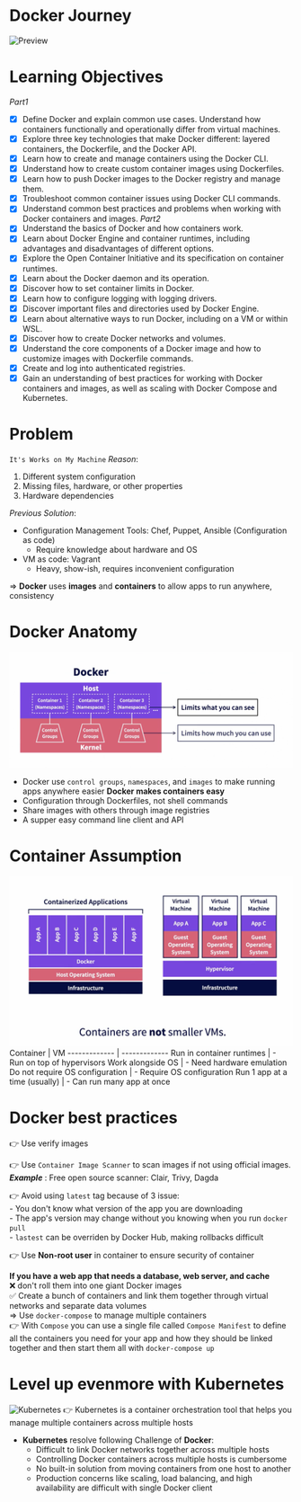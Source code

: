 # Docker Journey
![Preview](https://brandslogos.com/wp-content/uploads/images/large/docker-logo.png)
# Learning Objectives
*Part1*
- [x] Define Docker and explain common use cases.
Understand how containers functionally and operationally differ from virtual machines.
- [x] Explore three key technologies that make Docker different: layered containers, the Dockerfile, and the Docker API.
- [x] Learn how to create and manage containers using the Docker CLI.
- [x] Understand how to create custom container images using Dockerfiles.
- [x] Learn how to push Docker images to the Docker registry and manage them.
- [x] Troubleshoot common container issues using Docker CLI commands.
- [x] Understand common best practices and problems when working with Docker containers and images.
*Part2*
- [x] Understand the basics of Docker and how containers work.
- [x] Learn about Docker Engine and container runtimes, including advantages and disadvantages of different options.
- [x] Explore the Open Container Initiative and its specification on container runtimes.
- [x] Learn about the Docker daemon and its operation.
- [x] Discover how to set container limits in Docker.
- [x] Learn how to configure logging with logging drivers.
- [x] Discover important files and directories used by Docker Engine.
- [x] Learn about alternative ways to run Docker, including on a VM or within WSL.
- [x] Discover how to create Docker networks and volumes.
- [x] Understand the core components of a Docker image and how to customize images with Dockerfile commands.
- [x] Create and log into authenticated registries.
- [x] Gain an understanding of best practices for working with Docker containers and images, as well as scaling with Docker Compose and Kubernetes.

# Problem
`It's Works on My Machine` 
*Reason*:
1. Different system configuration
2. Missing files, hardware, or other properties
3. Hardware dependencies

*Previous Solution*:
- Configuration Management Tools: Chef, Puppet, Ansible (Configuration as code)
    - Require knowledge about hardware and OS
- VM as code: Vagrant
    - Heavy, show-ish, requires inconvenient configuration<br>

=> **Docker** uses **images** and **containers** to allow apps to run anywhere, consistency

# Docker Anatomy
![Docker Anatomy](https://github.com/meofiscoding/Docker-Journey/blob/main/asset/DockerAnatomy.png)
- Docker use `control groups`, `namespaces`, and `images` to make running apps anywhere easier
**Docker makes containers easy**
- Configuration through Dockerfiles, not shell commands
- Share images with others through image registries
- A supper easy command line client and API

# Container Assumption
![Container Assumption](https://github.com/meofiscoding/Docker-Journey/blob/main/asset/ContainerAssumption.png)
Container  | VM
------------- | -------------
Run in container runtimes  | - Run on top of hypervisors
Work alongside OS | - Need hardware emulation
Do not require OS configuration | - Require OS configuration
Run 1 app at a time (usually) | - Can run many app at once

# Docker best practices
:point_right: Use verify images

:point_right: Use `Container Image Scanner` to scan images if not using official images. <br>
              ***Example*** : Free open source scanner: Clair, Trivy, Dagda

:point_right: Avoid using `latest` tag because of 3 issue: <br>
    - You don't know what version of the app you are downloading<br>
    - The app's version may change without you knowing when you run `docker pull`<br>
    - `lastest` can be overriden by Docker Hub, making rollbacks difficult<br>

:point_right: Use **Non-root user** in container to ensure security of container

**If you have a web app that needs a database, web server, and cache** <br>
                :x: don't roll them into one giant Docker images <br>
                :white_check_mark: Create a bunch of containers and link them together through virtual networks and separate data volumes<br>
            => Use `docker-compose` to manage multiple containers <br>
            :point_right: With `Compose` you can use a single file called `Compose Manifest` to define all the containers you need for your app and how they should be linked together and then start them all with `docker-compose up`
# Level up evenmore with Kubernetes
![Kubernetes](https://upload.wikimedia.org/wikipedia/labs/thumb/b/ba/Kubernetes-icon-color.svg/2110px-Kubernetes-icon-color.svg.png)
:point_right: Kubernetes is a container orchestration tool that helps you manage multiple containers across multiple hosts

- **Kubernetes** resolve following Challenge of **Docker**:
    - Difficult to link Docker networks together across multiple hosts
    - Controlling Docker containers across multiple hosts is cumbersome
    - No built-in solution from moving containers from one host to another
    - Production concerns like scaling, load balancing, and high availability are difficult with single Docker client

